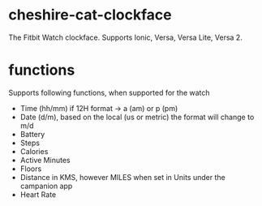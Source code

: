 # cheshire-cat-clockface

The Fitbit Watch clockface. Supports Ionic, Versa, Versa Lite, Versa 2.

# functions

Supports following functions, when supported for the watch

- Time (hh/mm) if 12H format -> a (am) or p (pm)
- Date (d/m), based on the local (us or metric) the format will change to m/d
- Battery
- Steps
- Calories
- Active Minutes
- Floors
- Distance in KMS, however MILES when set in Units under the campanion app
- Heart Rate
